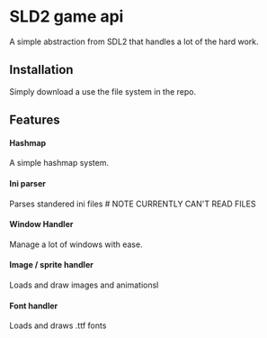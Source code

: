 SLD2 game api
=============

A simple abstraction from SDL2 that handles a lot of the hard work.

Installation
-----------
Simply download a use the file system in the repo.

Features
-----------

#### Hashmap

A simple hashmap system.

#### Ini parser

Parses standered ini files # NOTE CURRENTLY CAN'T READ FILES 

#### Window Handler

Manage a lot of windows with ease.

#### Image / sprite handler

Loads and draw images and animationsl

#### Font handler

Loads and draws .ttf fonts
